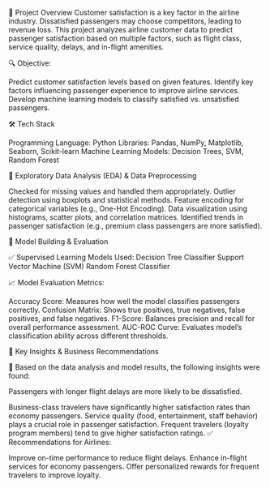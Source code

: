 📌 Project Overview
Customer satisfaction is a key factor in the airline industry.
Dissatisfied passengers may choose competitors, leading to revenue loss. This project analyzes airline customer data to predict passenger satisfaction based on multiple factors, such as flight class, service quality, delays, and in-flight amenities.


🔍 Objective:

Predict customer satisfaction levels based on given features.
Identify key factors influencing passenger experience to improve airline services.
Develop machine learning models to classify satisfied vs. unsatisfied passengers.


🛠 Tech Stack

Programming Language: Python
Libraries: Pandas, NumPy, Matplotlib, Seaborn, Scikit-learn
Machine Learning Models: Decision Trees, SVM, Random Forest


🔎 Exploratory Data Analysis (EDA) & Data Preprocessing

Checked for missing values and handled them appropriately.
Outlier detection using boxplots and statistical methods.
Feature encoding for categorical variables (e.g., One-Hot Encoding).
Data visualization using histograms, scatter plots, and correlation matrices.
Identified trends in passenger satisfaction (e.g., premium class passengers are more satisfied).

🤖 Model Building & Evaluation

✅ Supervised Learning Models Used:
Decision Tree Classifier
Support Vector Machine (SVM)
Random Forest Classifier

📈 Model Evaluation Metrics:

Accuracy Score: Measures how well the model classifies passengers correctly.
Confusion Matrix: Shows true positives, true negatives, false positives, and false negatives.
F1-Score: Balances precision and recall for overall performance assessment.
AUC-ROC Curve: Evaluates model’s classification ability across different thresholds.

📌 Key Insights & Business Recommendations

📢 Based on the data analysis and model results, the following insights were found:

Passengers with longer flight delays are more likely to be dissatisfied.

Business-class travelers have significantly higher satisfaction rates than economy passengers.
Service quality (food, entertainment, staff behavior) plays a crucial role in passenger satisfaction.
Frequent travelers (loyalty program members) tend to give higher satisfaction ratings.
✅ Recommendations for Airlines:

Improve on-time performance to reduce flight delays.
Enhance in-flight services for economy passengers.
Offer personalized rewards for frequent travelers to improve loyalty.
